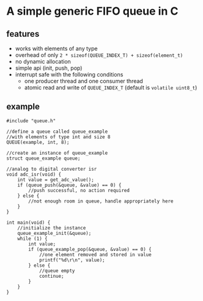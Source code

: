 # A simple generic FIFO queue in C

## features

* works with elements of any type
* overhead of only `2 * sizeof(QUEUE_INDEX_T) + sizeof(element_t)`
* no dynamic allocation
* simple api (init, push, pop)
* interrupt safe with the following conditions
  * one producer thread and one consumer thread
  * atomic read and write of `QUEUE_INDEX_T` (default is `volatile uint8_t`)

## example

    #include "queue.h"

    //define a queue called queue_example 
    //with elements of type int and size 8
    QUEUE(example, int, 8);

    //create an instance of queue_example
    struct queue_example queue;

    //analog to digital converter isr
    void adc_isr(void) {
        int value = get_adc_value();
        if (queue_push(&queue, &value) == 0) {
            //push successful, no action required
        } else {
            //not enough room in queue, handle appropriately here
        }
    }

    int main(void) {
        //initialize the instance
        queue_example_init(&queue);
        while (1) {
            int value;
            if (queue_example_pop(&queue, &value) == 0) {
                //one element removed and stored in value
                printf("%d\r\n", value);
            } else {
                //queue empty
                continue;
            }
        }
    }